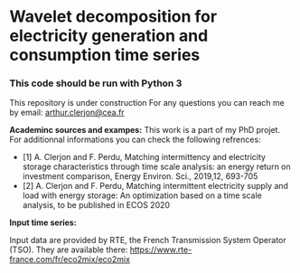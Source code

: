 # Wavelet decomposition for electricity generation and consumption time series
### This code should be run with Python 3
This repository is under construction
For any questions you can reach me by email: arthur.clerjon@cea.fr

__Academinc sources and exampes:__
This work is a part of my PhD projet. For additionnal informations you can check the following refrences:

- [1] A. Clerjon and F. Perdu, Matching intermittency and electricity storage characteristics through time scale analysis: an energy return on investment comparison, Energy Environ. Sci., 2019,12, 693-705
- [2] A. Clerjon and F. Perdu, Matching intermittent electricity supply and load with energy storage: An optimization based on a time scale analysis, to be published in ECOS 2020

__Input time series:__

Input data are provided by RTE, the French Transmission System Operator (TSO). They are available there: https://www.rte-france.com/fr/eco2mix/eco2mix

